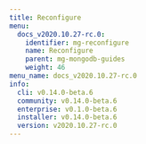 ```yaml
---
title: Reconfigure
menu:
  docs_v2020.10.27-rc.0:
    identifier: mg-reconfigure
    name: Reconfigure
    parent: mg-mongodb-guides
    weight: 46
menu_name: docs_v2020.10.27-rc.0
info:
  cli: v0.14.0-beta.6
  community: v0.14.0-beta.6
  enterprise: v0.1.0-beta.6
  installer: v0.14.0-beta.6
  version: v2020.10.27-rc.0
---
```


